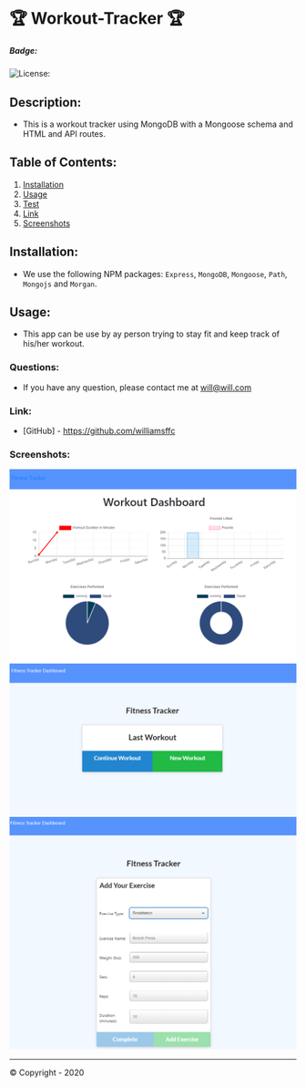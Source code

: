 
# 🏆 Workout-Tracker 🏆

##### **Badge:**
![License: ](https://img.shields.io/badge/License-MIT-green)

## **Description:**
* This is a workout tracker using MongoDB with a Mongoose schema and HTML and API routes.

## **Table of Contents:**
1. [Installation](#installation)
2. [Usage](#usage)
3. [Test](#test)
4. [Link](#link)
5. [Screenshots](#screenshots)

## **Installation:**
* We use the following NPM packages: `Express`, `MongoDB`, `Mongoose`, `Path`, `Mongojs` and `Morgan`. 

## **Usage:**
* This app can be use by ay person trying to stay fit and keep track of his/her workout. 

### **Questions:**
* If you have any question, please contact me at will@will.com

### **Link:**
* [GitHub] - https://github.com/williamsffc

### **Screenshots:**
<img src="public/img/Capture1.PNG">
<img src="public/img/Capture2.PNG">
<img src="public/img/Capture3.PNG">

-------------
© Copyright - 2020

